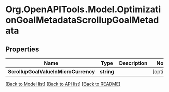 # Org.OpenAPITools.Model.OptimizationGoalMetadataScrollupGoalMetadata

## Properties

Name | Type | Description | Notes
------------ | ------------- | ------------- | -------------
**ScrollupGoalValueInMicroCurrency** | **string** |  | [optional] 

[[Back to Model list]](../README.md#documentation-for-models) [[Back to API list]](../README.md#documentation-for-api-endpoints) [[Back to README]](../README.md)

